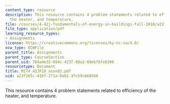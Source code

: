 ```yaml
---
content_type: resource
description: This resource contains 4 problem statements related to efficiency of
  the heater, and temperature.
file: /courses/4-42j-fundamentals-of-energy-in-buildings-fall-2010/a23f265c416f271a8ab137c59cb68568_MIT4_42JF10_assn02.pdf
file_type: application/pdf
learning_resource_types:
- Assignments
license: https://creativecommons.org/licenses/by-nc-sa/4.0/
ocw_type: OCWFile
parent_title: Assignments
parent_type: CourseSection
parent_uid: 784a4e32-894c-423f-89a2-09ebf0feb308
resourcetype: Document
title: MIT4_42JF10_assn02.pdf
uid: a23f265c-416f-271a-8ab1-37c59cb68568
---
```

This resource contains 4 problem statements related to efficiency of the heater, and temperature.